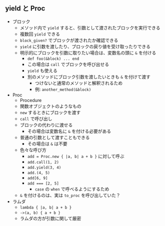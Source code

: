 ## yield と Proc
- ブロック
  - メソッド内で `yield` すると、引数として渡されたブロックを実行できる
  - 複数回 `yield` できる
  - `block_given?` でブロックが渡されたか確認できる
  - `yield` に引数を渡したり、ブロックの戻り値を受け取ったりできる
  - 明示的にブロックを引数に取りたい場合は、変数名の頭に `&` を付ける
    - `def foo(&block) ... end`
    - この場合は `call` でブロックを呼び出せる
    - `yield` も使える
    - 別のメソッドにブロック引数を渡したいときも `&` を付けて渡す
      - つけないと通常のメソッドと解釈されるため
      - 例: `another_method(&block)`
- Proc
  - Procedure
  - 関数オブジェクトのようなもの
  - `new` するときにブロックを渡す
  - `call` で呼び出し
  - ブロックの代わりに渡せる
    - その場合は変数名に `&` を付ける必要がある
  - 普通の引数として渡すこともできる
    - その場合は `&` は不要
  - 色々な呼び方
    - `add = Proc.new { |a, b| a + b }` に対して呼ぶ
    - `add.call(1, 2)`
    - `add.yield(3, 4)`
    - `add.(4, 5)`
    - `add[6, 9]`
    - `add === [2, 5]`
      - `case` の `when` で呼べるようにするため
  - `&` を付けるのは、実は `to_proc` を呼び出していた？
- ラムダ
  - `lambda { |a, b| a + b }`
  - `->(a, b) { a + b }`
  - ラムダの方が引数に関して厳密
